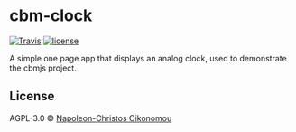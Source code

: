 # cbm-clock

[![Travis](https://img.shields.io/travis/cbmjs/cbm-clock.svg?style=flat-square&label=Travis+CI&logo=travis)](https://travis-ci.org/cbmjs/cbm-clock) [![license](https://img.shields.io/github/license/cbmjs/cbm-clock.svg?style=flat-square)](https://github.com/cbmjs/cbm-clock/blob/master/LICENSE)

A simple one page app that displays an analog clock, used to demonstrate the cbmjs project.

## License

AGPL-3.0 © [Napoleon-Christos Oikonomou](https://iamnapo.me)